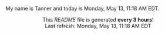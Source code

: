 My name is Tanner and today is Monday, May 13, 11:18 AM EDT.

<p align="center">This <i>README</i> file is generated <b>every 3 hours</b>!</br>Last refresh: Monday, May 13, 11:18 AM EDT<br /></p>
